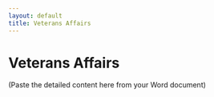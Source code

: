 ```yaml
---
layout: default
title: Veterans Affairs
---
```


# Veterans Affairs

(Paste the detailed content here from your Word document)
